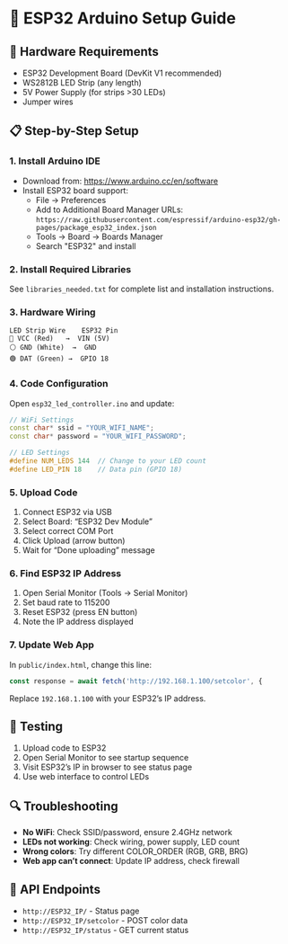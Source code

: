 # 🤖 ESP32 Arduino Setup Guide

## 🔧 Hardware Requirements
- ESP32 Development Board (DevKit V1 recommended)
- WS2812B LED Strip (any length)
- 5V Power Supply (for strips >30 LEDs)
- Jumper wires

## 📋 Step-by-Step Setup

### 1. Install Arduino IDE
- Download from: https://www.arduino.cc/en/software
- Install ESP32 board support:
  - File → Preferences
  - Add to Additional Board Manager URLs:
    `https://raw.githubusercontent.com/espressif/arduino-esp32/gh-pages/package_esp32_index.json`
  - Tools → Board → Boards Manager
  - Search "ESP32" and install

### 2. Install Required Libraries
See `libraries_needed.txt` for complete list and installation instructions.

### 3. Hardware Wiring
```
LED Strip Wire    ESP32 Pin
🔴 VCC (Red)   →  VIN (5V)
⚪ GND (White)  →  GND
🟢 DAT (Green) →  GPIO 18
```
### 4. Code Configuration
Open `esp32_led_controller.ino` and update:

```cpp
// WiFi Settings
const char* ssid = "YOUR_WIFI_NAME";
const char* password = "YOUR_WIFI_PASSWORD";

// LED Settings
#define NUM_LEDS 144  // Change to your LED count
#define LED_PIN 18    // Data pin (GPIO 18)
```

### 5. Upload Code

1. Connect ESP32 via USB
1. Select Board: “ESP32 Dev Module”
1. Select correct COM Port
1. Click Upload (arrow button)
1. Wait for “Done uploading” message

### 6. Find ESP32 IP Address

1. Open Serial Monitor (Tools → Serial Monitor)
1. Set baud rate to 115200
1. Reset ESP32 (press EN button)
1. Note the IP address displayed

### 7. Update Web App

In `public/index.html`, change this line:

```javascript
const response = await fetch('http://192.168.1.100/setcolor', {
```

Replace `192.168.1.100` with your ESP32’s IP address.

## 🎯 Testing

1. Upload code to ESP32
1. Open Serial Monitor to see startup sequence
1. Visit ESP32’s IP in browser to see status page
1. Use web interface to control LEDs

## 🔍 Troubleshooting

- **No WiFi**: Check SSID/password, ensure 2.4GHz network
- **LEDs not working**: Check wiring, power supply, LED count
- **Wrong colors**: Try different COLOR_ORDER (RGB, GRB, BRG)
- **Web app can’t connect**: Update IP address, check firewall

## 📡 API Endpoints

- `http://ESP32_IP/` - Status page
- `http://ESP32_IP/setcolor` - POST color data
- `http://ESP32_IP/status` - GET current status
